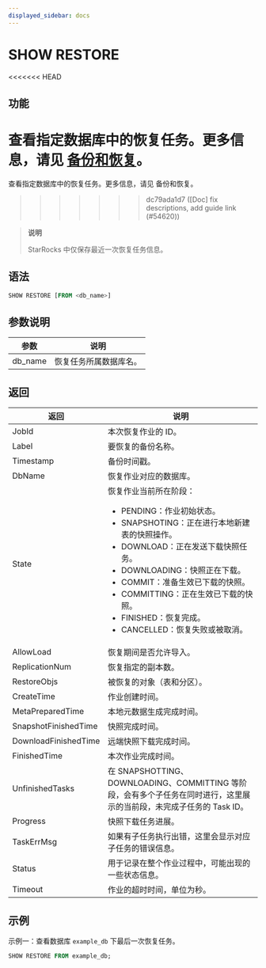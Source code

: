 ```yaml
---
displayed_sidebar: docs
---
```


# SHOW RESTORE

<<<<<<< HEAD
## 功能

查看指定数据库中的恢复任务。更多信息，请见 [备份和恢复](../../../administration/management/Backup_and_restore.md)。
=======
查看指定数据库中的恢复任务。更多信息，请见 备份和恢复。
>>>>>>> dc79ada1d7 ([Doc] fix descriptions, add guide link (#54620))

> **说明**
>
> StarRocks 中仅保存最近一次恢复任务信息。

## 语法

```SQL
SHOW RESTORE [FROM <db_name>]
```

## 参数说明

| **参数** | **说明**               |
| -------- | ---------------------- |
| db_name  | 恢复任务所属数据库名。 |

## 返回

| **返回**             | **说明**                                                     |
| -------------------- | ------------------------------------------------------------ |
| JobId                | 本次恢复作业的 ID。                                          |
| Label                | 要恢复的备份名称。                                           |
| Timestamp            | 备份时间戳。                                                 |
| DbName               | 恢复作业对应的数据库。                                       |
| State                | 恢复作业当前所在阶段：<ul><li>PENDING：作业初始状态。</li><li>SNAPSHOTING：正在进行本地新建表的快照操作。</li><li>DOWNLOAD：正在发送下载快照任务。</li><li>DOWNLOADING：快照正在下载。</li><li>COMMIT：准备生效已下载的快照。</li><li>COMMITTING：正在生效已下载的快照。</li><li>FINISHED：恢复完成。</li><li>CANCELLED：恢复失败或被取消。</li></ul> |
| AllowLoad            | 恢复期间是否允许导入。                                       |
| ReplicationNum       | 恢复指定的副本数。                                           |
| RestoreObjs          | 被恢复的对象（表和分区）。                                   |
| CreateTime           | 作业创建时间。                                               |
| MetaPreparedTime     | 本地元数据生成完成时间。                                     |
| SnapshotFinishedTime | 快照完成时间。                                               |
| DownloadFinishedTime | 远端快照下载完成时间。                                       |
| FinishedTime         | 本次作业完成时间。                                           |
| UnfinishedTasks      | 在 SNAPSHOTTING、DOWNLOADING、COMMITTING 等阶段，会有多个子任务在同时进行，这里展示的当前段，未完成子任务的 Task ID。 |
| Progress             | 快照下载任务进展。                                          |
| TaskErrMsg           | 如果有子任务执行出错，这里会显示对应子任务的错误信息。       |
| Status               | 用于记录在整个作业过程中，可能出现的一些状态信息。           |
| Timeout              | 作业的超时时间，单位为秒。                                   |

## 示例

示例一：查看数据库 `example_db` 下最后一次恢复任务。

```SQL
SHOW RESTORE FROM example_db;
```
